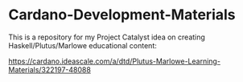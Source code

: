 # Cardano-Development-Materials
This is a repository for my Project Catalyst idea on creating Haskell/Plutus/Marlowe educational content:

https://cardano.ideascale.com/a/dtd/Plutus-Marlowe-Learning-Materials/322197-48088
